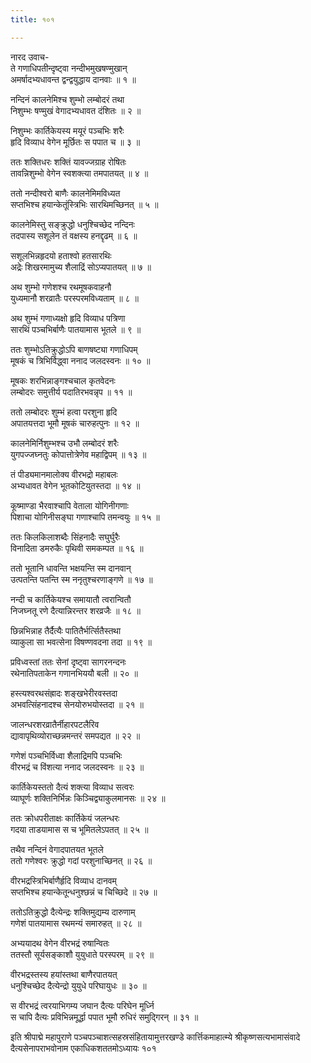 ```yaml
---
title: १०१

---
```

नारद उवाच-  
ते गणाधिपतीन्दृष्ट्वा नन्दीभमुखषण्मुखान्  
अमर्षादभ्यधावन्त द्वन्द्वयुद्धाय दानवाः ॥ १ ॥


नन्दिनं कालनेमिश्च शुम्भो लम्बोदरं तथा  
निशुम्भः षण्मुखं वेगादभ्यधावत दंशितः ॥ २ ॥


निशुम्भः कार्तिकेयस्य मयूरं पञ्चभिः शरैः  
हृदि विव्याध वेगेन मूर्छितः स पपात च ॥ ३ ॥


ततः शक्तिधरः शक्तिं यावज्जग्राह रोषितः  
तावन्निशुम्भो वेगेन स्वशक्त्या तमपातयत् ॥ ४ ॥


ततो नन्दीश्वरो बाणैः कालनेमिमविध्यत  
सप्तभिश्च हयान्केतूंस्त्रिभिः सारथिमच्छिनत् ॥ ५ ॥


कालनेमिस्तु सङ्क्रुद्धो धनुश्चिच्छेद नन्दिनः  
तदपास्य सशूलेन तं वक्षस्य हनद्दृढम् ॥ ६ ॥


सशूलभिन्नहृदयो हताश्वो हतसारथिः  
अद्रेः शिखरमामुच्य शैलाद्रिं सोऽप्यपातयत् ॥ ७ ॥


अथ शुम्भो गणेशश्च रथमूषकवाहनौ  
युध्यमानौ शरव्रातैः परस्परमविध्यताम् ॥ ८ ॥


अथ शुम्भं गणाध्यक्षो हृदि विव्याध पत्रिणा  
सारथिं पञ्चभिर्बाणैः पातयामास भूतले ॥ ९ ॥


ततः शुम्भोऽतिक्रुद्धोऽपि बाणषष्ट्या गणाधिपम्  
मूषकं च त्रिभिर्विद्ध्वा ननाद जलदस्वनः ॥ १० ॥


मूषकः शरभिन्नाङ्गश्चचाल कृतवेदनः  
लम्बोदरः समुत्तीर्य पदातिरभवन्नृप ॥ ११ ॥


ततो लम्बोदरः शुम्भं हत्वा परशुना हृदि  
अपातयत्तदा भूमौ मूषकं चारुहत्पुनः ॥ १२ ॥


कालनेमिर्निशुम्भश्च उभौ लम्बोदरं शरैः  
युगपज्जघ्नतुः कोपात्तोत्रेणेव महाद्विपम् ॥ १३ ॥


तं पीड्यमानमालोक्य वीरभद्रो महाबलः  
अभ्यधावत वेगेन भूतकोटियुतस्तदा ॥ १४ ॥


कूष्माण्डा भैरवाश्चापि वेताला योगिनीगणाः  
पिशाचा योगिनीसङ्घा गणाश्चापि तमन्वयुः ॥ १५ ॥


ततः किलकिलाशब्दैः सिंहनादैः सघुर्घुरैः  
विनादिता डमरुकैः पृथिवी समकम्पत ॥ १६ ॥


ततो भूतानि धावन्ति भक्षयन्ति स्म दानवान्  
उत्पतन्ति पतन्ति स्म ननृतुश्चरणाङ्गणे ॥ १७ ॥


नन्दी च कार्तिकेयश्च समायातौ त्वरान्वितौ  
निजघ्नतू रणे दैत्यान्निरन्तर शरव्रजैः ॥ १८ ॥


छिन्नभिन्नाह तैर्दैत्यैः पातितैर्भर्त्सितैस्तथा  
व्याकुला सा भवत्सेना विषण्णवदना तदा ॥ १९ ॥


प्रविध्वस्तां ततः सेनां दृष्ट्वा सागरनन्दनः  
रथेनातिपताकेन गणानभिययौ बली ॥ २० ॥


हस्त्यश्वरथसंह्रादः शङ्खभेरीरवस्तदा  
अभवत्सिंहनादश्च सेनयोरुभयोस्तदा ॥ २१ ॥


जालन्धरशरव्रातैर्नीहारपटलैरिव  
द्यावापृथिव्योराच्छन्नमन्तरं समपद्यत ॥ २२ ॥


गणेशं पञ्चभिर्विध्वा शैलाद्रिमपि पञ्चभिः  
वीरभद्रं च विंशत्या ननाद जलदस्वनः ॥ २३ ॥


कार्तिकेयस्ततो दैत्यं शक्त्या विव्याध सत्वरः  
व्याघूर्णः शक्तिनिर्भिन्नः किञ्चिद्व्याकुलमानसः ॥ २४ ॥


ततः क्रोधपरीताक्षः कार्तिकेयं जलन्धरः  
गदया ताडयामास स च भूमितलेऽपतत् ॥ २५ ॥


तथैव नन्दिनं वेगादपातयत भूतले  
ततो गणेश्वरः क्रुद्धो गदां परशुनाच्छिनत् ॥ २६ ॥


वीरभद्रस्त्रिभिर्बाणैर्हृदि विव्याध दानवम्  
सप्तभिश्च हयान्केतून्धनुश्छन्नं च चिच्छिदे ॥ २७ ॥


ततोऽतिक्रुद्धो दैत्येन्द्रः शक्तिमुद्यम्य दारुणाम्  
गणेशं पातयामास रथमन्यं समारुहत् ॥ २८ ॥


अभ्ययादथ वेगेन वीरभद्रं रुषान्वितः  
ततस्तौ सूर्यसङ्काशौ युयुधाते परस्परम् ॥ २९ ॥


वीरभद्रस्तस्य हयांस्तथा बाणैरपातयत्  
धनुश्चिच्छेद दैत्येन्द्रो युयुधे परिघायुधः ॥ ३० ॥


स वीरभद्रं त्वरयाभिगम्य जघान दैत्यः परिघेन मूर्ध्नि  
स चापि दैत्यः प्रविभिन्नमूर्द्धा पपात भूमौ रुधिरं समुद्गिरन् ॥ ३१ ॥


इति श्रीपाद्मे महापुराणे पञ्चपञ्चाशत्सहस्रसंहितायामुत्तरखण्डे कार्त्तिकमाहात्म्ये श्रीकृष्णसत्यभामासंवादे दैत्यसेनापराभवोनाम एकाधिकशततमोऽध्यायः १०१